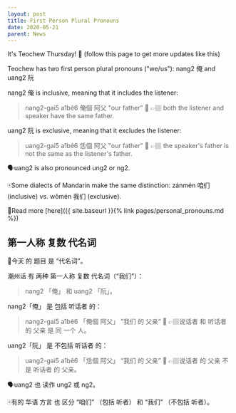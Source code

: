 ```yaml
---
layout: post
title: First Person Plural Pronouns
date: 2020-05-21
parent: News
---
```


It's Teochew Thursday! 📖
(follow this page to get more updates like this)

Teochew has two first person plural pronouns ("we/us"): nang2 俺 and uang2 阮

nang2 俺 is inclusive, meaning that it includes the listener:
 > nang2-gai5 a1bê6 俺個 阿父 "our father" 👴
 > 👉🏽 both the listener and speaker have the same father.

uang2 阮 is exclusive, meaning that it excludes the listener:
 > uang2-gai5 a1bê6 恁個 阿父 "our father" 👴
 > 👉🏽 the speaker's father is not the same as the listener's father.

🗣uang2 is also pronounced ung2 or ng2.

🀄️Some dialects of Mandarin make the same distinction: zánmén 咱们 (inclusive) vs. wǒmén 我们 (exclusive).

🔗Read more [here]({{ site.baseurl }}{% link pages/personal_pronouns.md %})

## 第一人称 复数 代名词

📖今天 的 题目 是 “代名词”。

潮州话 有 两种 第一人称 复数 代名词（“我们”）：
> nang2 「俺」 和 uang2 「阮」。

nang2「俺」 是 包括 听话者 的：
> nang2-gai5 a1bê6 「俺個 阿父」 ”我们 的 父亲“ 👴
> 👉🏽说话者 和 听话者 的 父亲 是 同 一个 人。

uang2「阮」 是 不包括 听话者 的：
> uang2-gai5 a1bê6 「恁個 阿父」 “我们 的 父亲” 👴
> 👉🏽说话者 的 父亲 不是 听话者 的 父亲。

🗣uang2 也 读作 ung2 或 ng2。

🀄️有的 华语 方言 也 区分 “咱们” （包括 听者） 和 “我们” （不包括 听者）。

